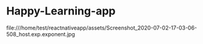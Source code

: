 # Happy-Learning-app
file:///home/test/reactnativeapp/assets/Screenshot_2020-07-02-17-03-06-508_host.exp.exponent.jpg
